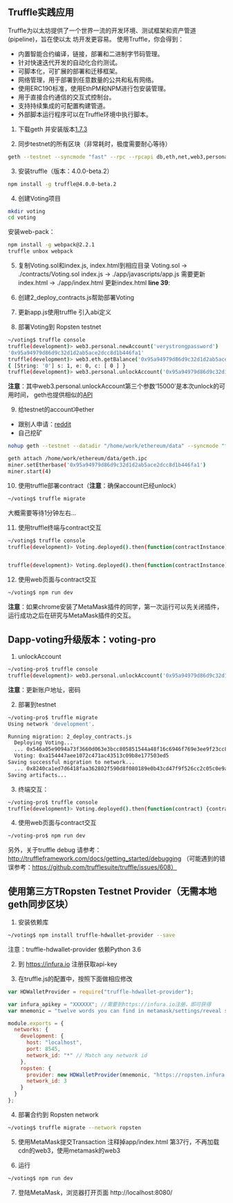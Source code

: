 **Truffle实践应用**
-------------------------------
Truffle为以太坊提供了一个世界一流的开发环境、测试框架和资产管道(pipeline)，旨在使以太
坊开发更容易。 使用Truffle，你会得到：
* 内置智能合约编译，链接，部署和二进制字节码管理。
* 针对快速迭代开发的自动化合约测试。
* 可脚本化，可扩展的部署和迁移框架。
* 网络管理，用于部署到任意数量的公共和私有网络。
* 使用ERC190标准，使用EthPM和NPM进行包安装管理。
* 用于直接合约通信的交互式控制台。
* 支持持续集成的可配置构建管道。
* 外部脚本运行程序可以在Truffle环境中执行脚本。


1. 下载geth 并安装版本[1.7.3](https://gethstore.blob.core.windows.net/builds/geth-windows-amd64-1.7.3-4bb3c89d.exe)

2. 同步testnet的所有区块（非常耗时，极度需要耐心等待）
```Bash
geth --testnet --syncmode "fast" --rpc --rpcapi db,eth,net,web3,personal --cache=1024  --rpcport 8545 --rpcaddr 127.0.0.1 --rpccorsdomain "*" --bootnodes "enode://20c9ad97c081d63397d7b685a412227a40e23c8bdc6688c6f37e97cfbc22d2b4d1db1510d8f61e6a8866ad7f0e17c02b14182d37ea7c3c8b9c2683aeb6b733a1@52.169.14.227:30303,enode://6ce05930c72abc632c58e2e4324f7c7ea478cec0ed4fa2528982cf34483094e9cbc9216e7aa349691242576d552a2a56aaeae426c5303ded677ce455ba1acd9d@13.84.180.240:30303"
```
3. 安装truffle（版本：4.0.0-beta.2）
```Bash
npm install -g truffle@4.0.0-beta.2
```
4. 创建Voting项目
```Bash
mkdir voting
cd voting
```
安装web-pack：
```Bash
npm install -g webpack@2.2.1
truffle unbox webpack
```

5. 复制Voting.sol和index.js, index.html到相应目录
Voting.sol -> ./contracts/Voting.sol
index.js -> ./app/javascripts/app.js 需要更新
index.html -> ./app/index.html  更新index.html **line 39**: <script src="app.js"></script>

6. 创建2_deploy_contracts.js帮助部署Voting

7. 更新app.js使用truffle 引入abi定义

8. 部署Voting到 Ropsten testnet
```Bash
~/voting$ truffle console
truffle(development)> web3.personal.newAccount('verystrongpassword')
'0x95a94979d86d9c32d1d2ab5ace2dcc8d1b446fa1'
truffle(development)> web3.eth.getBalance('0x95a94979d86d9c32d1d2ab5ace2dcc8d1b446fa1')
{ [String: '0'] s: 1, e: 0, c: [ 0 ] }
truffle(development)> web3.personal.unlockAccount('0x95a94979d86d9c32d1d2ab5ace2dcc8d1b446fa1', 'verystrongpassword', 15000)
```
**注意**：其中web3.personal.unlockAccount第三个参数‘15000’是本次unlock的可用时间，
geth也提供相似的[API](https://github.com/ethereum/go-ethereum/wiki/Management-APIs#personal_unlockaccount)

9. 给testnet的account冲ether
* 跟别人申请：[reddit](https://www.reddit.com/r/ethdev/comments/72ltwj/the_new_if_you_need_some_ropsten_testnet_ethers/?sort=new&limit=500)
* 自己挖矿
```Bash
nohup geth --testnet --datadir "/home/work/ethereum/data" --syncmode "fast" --cache=512 > geth.log 2>&1 

geth attach /home/work/ethereum/data/geth.ipc
miner.setEtherbase('0x95a94979d86d9c32d1d2ab5ace2dcc8d1b446fa1')
miner.start(4)
```

10. 使用truffle部署contract（**注意**：确保account已经unlock）
```Bash
~/voting$ truffle migrate
```
大概需要等待1分钟左右...

11. 使用truffle终端与contract交互
```Bash
~/voting$ truffle console
truffle(development)> Voting.deployed().then(function(contractInstance) {contractInstance.voteForCandidate('Rama').then(function(v) {console.log(v)})})


truffle(development)> Voting.deployed().then(function(contractInstance) {contractInstance.totalVotesFor.call('Rama').then(function(v) {console.log(v)})})

```

12. 使用web页面与contract交互
```Bash
~/voting$ npm run dev
```
**注意**：如果chrome安装了MetaMask插件的同学，第一次运行可以先关闭插件，运行成功之后在研究与MetaMask插件的交互。

Dapp-voting升级版本：voting-pro
-----------------------------
1. unlockAccount
```Bash
~/voting-pro$ truffle console
truffle(development)> web3.personal.unlockAccount('0x95a94979d86d9c32d1d2ab5ace2dcc8d1b446fa1', 'verystrongpassword', 15000)
```
**注意**：更新账户地址，密码

2. 部署到testnet
```Bash
~/voting-pro$ truffle migrate
Using network 'development'.

Running migration: 2_deploy_contracts.js
  Deploying Voting...
  ... 0x546a05e9094a73f3660d063e3bcc805851544a48f16c6946f769e3ee9f23cc8c
  Voting: 0xa154447aee1072c471ac43513c09b8e177503ed5
Saving successful migration to network...
  ... 0x8240ca1ed7d6418faa362802f590d8f080189e0b43cd47f9f526cc2c05c0e9a1
Saving artifacts...

```

3. 终端交互：
```Bash
~/voting-pro$ truffle console
truffle(development)> Voting.deployed().then(function(contract) {contract.buy({value: web3.toWei('1', 'ether'), from: web3.eth.accounts[0]})})
```

4. 使用web页面与contract交互
```Bash
~/voting-pro$ npm run dev
```

另外，关于truffle debug 请参考：http://truffleframework.com/docs/getting_started/debugging
（可能遇到的错误参考：https://github.com/trufflesuite/truffle/issues/608）


使用第三方TRopsten Testnet Provider（无需本地geth同步区块）
-----------------------------

1. 安装依赖库

```Bash
~/voting$ npm install truffle-hdwallet-provider --save
```
注意：truffle-hdwallet-provider 依赖Python 3.6

2. 到 https://infura.io 注册获取api-key

3. 在truffle.js的配置中，按照下面做相应修改
```javascript
var HDWalletProvider = require("truffle-hdwallet-provider");

var infura_apikey = "XXXXXX"; //需要到https://infura.io注册，即可获得
var mnemonic = "twelve words you can find in metamask/settings/reveal seed words blabla"; // 12个单词的助记词

module.exports = {
  networks: {
    development: {
      host: "localhost",
      port: 8545,
      network_id: "*" // Match any network id
    },
    ropsten: {
      provider: new HDWalletProvider(mnemonic, "https://ropsten.infura.io/"+infura_apikey),
      network_id: 3
    }
  }
};
```

4. 部署合约到 Ropsten network
```Bash
~/voting$ truffle migrate --network ropsten
```

5. 使用MetaMask提交Transaction
注释掉app/index.html 第37行，不再加载cdn的web3，使用metamask的web3
<!-- <script src="https://cdn.jsdelivr.net/npm/web3@0.20.1/dist/web3.js"></script> -->

6. 运行
```Bash
~/voting$ npm run dev
```

7. 登陆MetaMask，浏览器打开页面 http://localhost:8080/